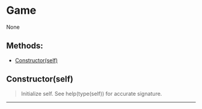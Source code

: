 # Game 
  None 

## Methods: 
* [Constructor(self)](#Constructor) 
<div id="Constructor"></div>

## Constructor(self) 

  

 > Initialize self.  See help(type(self)) for accurate signature. 

 --- 
